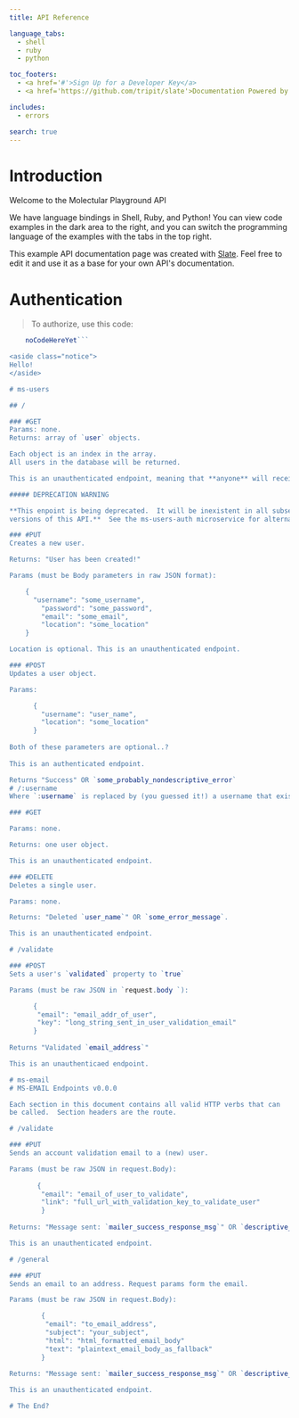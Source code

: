 ```yaml
---
title: API Reference

language_tabs:
  - shell
  - ruby
  - python

toc_footers:
  - <a href='#'>Sign Up for a Developer Key</a>
  - <a href='https://github.com/tripit/slate'>Documentation Powered by Slate</a>

includes:
  - errors

search: true
---
```


# Introduction

Welcome to the Molectular Playground API

We have language bindings in Shell, Ruby, and Python! You can view code examples in the dark area to the right, and you can switch the programming language of the examples with the tabs in the top right.

This example API documentation page was created with [Slate](https://github.com/tripit/slate). Feel free to edit it and use it as a base for your own API's documentation.

# Authentication

> To authorize, use this code:

```javascript
    noCodeHereYet```

<aside class="notice">
Hello!
</aside>

# ms-users

## /

### #GET 
Params: none.  
Returns: array of `user` objects.  

Each object is an index in the array.
All users in the database will be returned.

This is an unauthenticated endpoint, meaning that **anyone** will receive responses.

##### DEPRECATION WARNING

**This enpoint is being deprecated.  It will be inexistent in all subsequent 
versions of this API.**  See the ms-users-auth microservice for alternatives.

### #PUT
Creates a new user.

Returns: "User has been created!"

Params (must be Body parameters in raw JSON format):

    {
      "username": "some_username",
        "password": "some_password",
        "email": "some_email",
        "location": "some_location"
    }

Location is optional. This is an unauthenticated endpoint.

### #POST
Updates a user object.

Params: 

      {
        "username": "user_name",
        "location": "some_location"
      }
      
Both of these parameters are optional..?
  
This is an authenticated endpoint.

Returns "Success" OR `some_probably_nondescriptive_error`
# /:username
Where `:username` is replaced by (you guessed it!) a username that exists in the database.

### #GET

Params: none.

Returns: one user object. 

This is an unauthenticated endpoint.

### #DELETE
Deletes a single user.

Params: none.

Returns: "Deleted `user_name`" OR `some_error_message`.

This is an unauthenticated endpoint.

# /validate

### #POST
Sets a user's `validated` property to `true`

Params (must be raw JSON in `request.body `): 

      {
       "email": "email_addr_of_user",
       "key": "long_string_sent_in_user_validation_email"
      }
      
Returns "Validated `email_address`"

This is an unauthenticaed endpoint.

# ms-email
# MS-EMAIL Endpoints v0.0.0

Each section in this document contains all valid HTTP verbs that can
be called.  Section headers are the route.

# /validate

### #PUT
Sends an account validation email to a (new) user.

Params (must be raw JSON in request.Body):
       
       {
        "email": "email_of_user_to_validate",
        "link": "full_url_with_validation_key_to_validate_user"
        }
        
Returns: "Message sent: `mailer_success_response_msg`" OR `descriptive_error_msg`.

This is an unauthenticated endpoint.

# /general

### #PUT
Sends an email to an address. Request params form the email.

Params (must be raw JSON in request.Body): 

        {
         "email": "to_email_address",
         "subject": "your_subject",
         "html": "html_formatted_email_body"
         "text": "plaintext_email_body_as_fallback"
        }
        
Returns: "Message sent: `mailer_success_response_msg`" OR `descriptive_error_msg`.

This is an unauthenticated endpoint.

# The End?